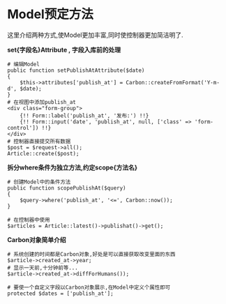 # Model预定方法

这里介绍两种方式,使Model更加丰富,同时使控制器更加简洁明了.

**set{字段名}Attribute , 字段入库前的处理**

```
# 编辑Model
public function setPublishAtAttribute($date)
{
    $this->attributes['publish_at'] = Carbon::createFromFormat('Y-m-d', $date);
}
# 在视图中添加publish_at
<div class="form-group">
    {!! Form::label('publish_at', '发布:') !!}
    {!! Form::input('date', 'publish_at', null, ['class' => 'form-control']) !!}
</div>
# 控制器直接提交所有数据
$post = $request->all();
Article::create($post);
```

**拆分where条件为独立方法,约定scope{方法名}**

```
# 创建Model中的条件方法
public function scopePublishAt($query)
{
    $query->where('publish_at', '<=', Carbon::now());
}

# 在控制器中使用
$articles = Article::latest()->publishat()->get();
```

**Carbon对象简单介绍**

```
# 系统创建的时间都是Carbon对象,好处是可以直接获取改变里面的东西
$article->created_at->year;
# 显示一天前,十分钟前等...
$article->created_at->diffForHumans());

# 要使一个自定义字段以Carbon对象展示,在Model中定义个属性即可
protected $dates = ['publish_at'];
```



